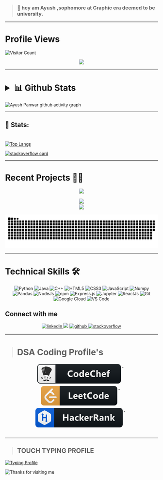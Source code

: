 
> ### 👋 hey am Ayush ,sophomore at Graphic era deemed to be university.
---

#  **Profile Views**&nbsp;&nbsp;&nbsp;&nbsp;&nbsp;&nbsp;&nbsp;
![Visitor Count](https://profile-counter.glitch.me/{PanwarAyush}/count.svg)
<div align="center">
<img src="https://img.shields.io/github/followers/PanwarAyush.svg?style=social&label=Follow"></img>
</div>

---
<h1>
<details>
<summary>📊 Github Stats</summary>

<p align="center"> <img src="https://github-readme-stats.vercel.app/api?username=PanwarAyush&show_icons=true&theme=gotham" alt="Ayush Panwar | Stats" />
</details>
</h1>


![Ayush Panwar github activity graph](https://activity-graph.herokuapp.com/graph?username=PanwarAyush&theme=react-dark)

---

## 📶 Stats:<br><br>
 
 [![Top Langs](https://github-readme-stats.vercel.app/api/top-langs/?username=PanwarAyush&theme=dark&layout=compact&align=right&width=40%)](https://github.com/PanwarAyush/github-readme-stats)        

[![stackoverflow card](https://readme-components.vercel.app/api?component=stackoverflow&stackoverflowid=17933978)](https://stackoverflow.com/users/edit/17933978)

---
# Recent Projects 👨‍💻
<div align="center">

<img src="https://github-readme-stats.vercel.app/api/pin/?username=PanwarAyush&repo=TributeWebPage&show_icons=true&theme=great-gatsby"> <br>

<img src="https://github-readme-stats.vercel.app/api/pin/?username=PanwarAyush&repo=technical-documentation&show_icons=true&theme=great-gatsby"> 
<br>

<img src="https://github-readme-stats.vercel.app/api/pin/?username=PanwarAyush&repo=learn-markDown-&show_icons=true&theme=great-gatsby">
</div>
<!--A snake eating github contributions can also be included using this api link-->

![](https://raw.githubusercontent.com/kothariji/kothariji/d043318518985faa1d2e58a7b594aa7033a388ee/github-user-contribution.svg)

--- 

<h1>Technical Skills 🛠</h1>
<p align="center"> 
 <img alt="Python" src="https://img.shields.io/badge/python-%2314354C.svg?style=for-the-badge&logo=python&logoColor=white"/>
 <img alt="Java" src="https://img.shields.io/badge/java-%23ED8B00.svg?&style=for-the-badge&logo=java&logoColor=white" />
  <img alt="C++" src="https://img.shields.io/badge/c++-%23ED8B00.svg?&style=for-the-badge&logo=C++&logoColor=red" />
<img alt="HTML5" src="https://img.shields.io/badge/html5-%23E34F26.svg?&style=for-the-badge&logo=html5&logoColor=white" />
 <img alt="CSS3" src="https://img.shields.io/badge/css3-%231572B6.svg?&style=for-the-badge&logo=css3&logoColor=white" />
 <img alt="JavaScript" src="https://img.shields.io/badge/javascript-%23323330.svg?&style=for-the-badge&logo=javascript&logoColor=%23F7DF1E" />
 <img alt="Numpy" src="https://img.shields.io/badge/Numpy-777BB4?style=for-the-badge&logo=numpy&logoColor=white" />
 <img alt="Pandas" src="https://img.shields.io/badge/Pandas-2C2D72?style=for-the-badge&logo=pandas&logoColor=white" />
 <img alt="NodeJs" src="https://img.shields.io/badge/Node.js-339933?style=for-the-badge&logo=nodedotjs&logoColor=white" />
    <img alt="npm" src="https://img.shields.io/badge/npm-CB3837?style=for-the-badge&logo=npm&logoColor=white" />
    <img alt="Express.js" src="https://img.shields.io/badge/Express.js-000000?style=for-the-badge&logo=express&logoColor=white" />
    <img alt="Jupyter" src="https://img.shields.io/badge/Jupyter-F37626.svg?&style=for-the-badge&logo=Jupyter&logoColor=white" />
    <img alt="ReactJs" src="https://img.shields.io/badge/React-20232A?style=for-the-badge&logo=react&logoColor=61DAFB" />
    <img alt="Git" src="https://img.shields.io/badge/Git-F05032?style=for-the-badge&logo=git&logoColor=white" />
    <img alt="Google Cloud" src="https://img.shields.io/badge/Google_Cloud-4285F4?style=for-the-badge&logo=google-cloud&logoColor=white" />
    <img alt="VS Code" src="https://img.shields.io/badge/Visual_Studio_Code-0078D4?style=for-the-badge&logo=visual%20studio%20code&logoColor=white" />

</p>

## Connect with me  
<div align="center">
 <a href="https://www.linkedin.com/in/ayush-panwar-08769720b/" target="_blank">
<img src=https://img.shields.io/badge/linkedin-%231E77B5.svg?&style=for-the-badge&logo=linkedin&logoColor=white alt=linkedin style="margin-bottom: 5px;" />
</a>
<img height="30" src = "https://img.shields.io/badge/Youtube-%23E4405F.svg?&style=for-the-badge&logo=Youtube&logoColor=white">
<a href="https://github.com/PanwarAyush" target="_blank">
<img src=https://img.shields.io/badge/github-%2324292e.svg?&style=for-the-badge&logo=github&logoColor=white alt=github style="margin-bottom: 5px;" />
</a>

<a href="https://stackoverflow.com/users/edit/17933978" target="_blank">
<img src=https://img.shields.io/badge/stackoverflow-%23F28032.svg?&style=for-the-badge&logo=stackoverflow&logoColor=white alt=stackoverflow style="margin-bottom: 5px;" />
</a>
</div>

---
##
> # **DSA Coding Profile's** 
<p align="center">
  <a href="https://www.codechef.com/users/panwar_2001">
    <img src="https://raw.githubusercontent.com/AbhishekMaira10/AbhishekMaira10/master/Resources/svg/codechef.svg" alt="codechef" style="vertical-align:top; margin:4px">
  </a>&nbsp;&nbsp;&nbsp;
  <a href="https://leetcode.com/panwar2001/">
    <img src="https://raw.githubusercontent.com/AbhishekMaira10/AbhishekMaira10/master/Resources/svg/leetcode.svg" alt="leetcode" style="vertical-align:top; margin:4px">
  </a>&nbsp;&nbsp;&nbsp;
  <a href="https://www.hackerrank.com/ayushpanwar691">
    <img src="https://raw.githubusercontent.com/AbhishekMaira10/AbhishekMaira10/master/Resources/svg/hackerrank.svg" alt="hackerrank" style="vertical-align:top; margin:4px">
  </a>&nbsp;&nbsp;&nbsp;
</p>

##

---

> ## **TOUCH TYPING PROFILE**

[![Typing Profile](https://www.typinggames.zone/web/game-thumbnails/Typing_Racer-small.png)](https://data.typeracer.com/pit/profile?user=panwar2001)

<img height="300" alt="Thanks for visiting me" width="100%" src="https://raw.githubusercontent.com/BrunnerLivio/brunnerlivio/master/images/marquee.svg" />
